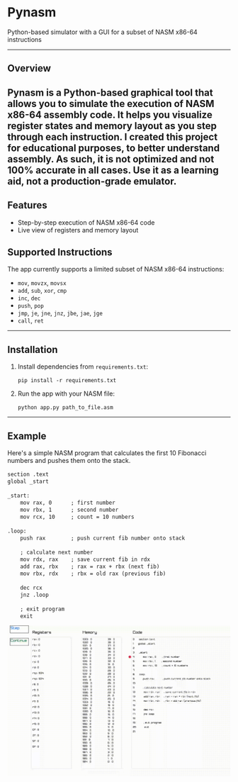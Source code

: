 # Pynasm
Python-based simulator with a GUI for a subset of NASM x86-64 instructions

---

## Overview

**Pynasm** is a Python-based graphical tool that allows you to simulate the execution of NASM x86-64 assembly code. It helps you visualize register states and memory layout as you step through each instruction. 
I created this project for educational purposes, to better understand assembly. As such, it is not optimized and not 100% accurate in all cases. Use it as a learning aid, not a production-grade emulator.
---

## Features

- Step-by-step execution of NASM x86-64 code
- Live view of registers and memory layout

## Supported Instructions

The app currently supports a limited subset of NASM x86-64 instructions:

- `mov`, `movzx`, `movsx`
- `add`, `sub`, `xor`, `cmp`
- `inc`, `dec`
- `push`, `pop`
- `jmp`, `je`, `jne`, `jnz`, `jbe`, `jae`, `jge`
- `call`, `ret`

---

## Installation

1. Install dependencies from `requirements.txt`:
   ```
   pip install -r requirements.txt

2. Run the app with your NASM file:
   ```
   python app.py path_to_file.asm

---

## Example

Here's a simple NASM program that calculates the first 10 Fibonacci numbers and pushes them onto the stack.

```
section .text
global _start

_start:
    mov rax, 0      ; first number
    mov rbx, 1      ; second number
    mov rcx, 10     ; count = 10 numbers

.loop:
    push rax        ; push current fib number onto stack

    ; calculate next number
    mov rdx, rax    ; save current fib in rdx
    add rax, rbx    ; rax = rax + rbx (next fib)
    mov rbx, rdx    ; rbx = old rax (previous fib)

    dec rcx
    jnz .loop

    ; exit program
    exit
```
![demo](demo.gif)
